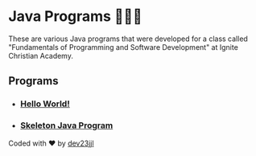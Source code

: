 # Java Programs 🧑🏼‍💻
These are various Java programs that were developed for a class called "Fundamentals of Programming and Software Development" at Ignite Christian Academy.

## Programs 

- ### [Hello World!](https://github.com/dev23jjl/JavaPrograms/blob/main/HelloWorld.java)
- ### [Skeleton Java Program](https://github.com/dev23jjl/JavaPrograms/blob/main/SkeletonCode.java)

Coded with ❤️ by [dev23jjl](https://github.com/dev23jjl)